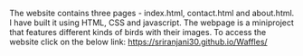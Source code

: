 The website contains three pages - index.html, contact.html and about.html. I have built it using HTML, CSS and javascript. The webpage is a miniproject that features different kinds of birds with their images. To access the website click on the below link:
https://sriranjani30.github.io/Waffles/
